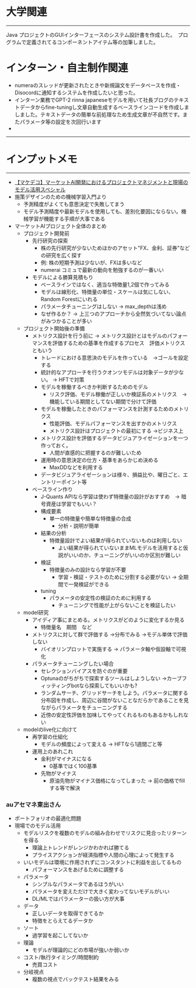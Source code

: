 # 大学関連
* * *
Java プロジェクトのGUIインターフェースのシステム設計書を作成した。　プログラムで定義されてるコンポーネントアイテム等の加筆しました。
# インターン・自主制作関連
- numeraのスレッドが更新されたときや新規論文をデータベースを作成・Disocordに通知するシステムを作成したいと思った。
- インターン業務でGPT-2 rinna japaneseモデルを用いて社長ブログのテキストデータからfine-tuningし文章自動生成するベースラインコードを作成しましました。テキストデータの簡単な前処理なため生成文章が不自然です。またパラメータ等の設定を次回行います
- 
* * *
# インプットメモ
* * *
- [【マケデコ】マーケットAI開発におけるプロジェクトマネジメントと現場のモデル活用スペシャル ](https://mkdeco.connpass.com/event/285174/)
- 施策デザインのための機械学習入門より
  - 予測精度がよくても意思決定で失敗してまう
  - モデル予測精度や最新モデルを使用しても、差別化要因にならない。機械学習が機能する手順が大事である
- マーケットAIプロジェクト全体のまとめ
  - プロジェクト開発前
    - 先行研究の探索
      - 株の先行研究が少ないためほかのアセット"FX、金利、証券"などの研究を広く探す
      - 例: 株の短期予測は少ないが、FXは多いなど
      - numerai コミュで最新の動向を勉強するのが一番いい
    - モデルによる勝算見積もり
      - ベースラインではなく、適当な特徴量1,2個で作ってみる
      - モデルは線形化、特徴量の単位・スケールは気にしない、Random Forestにいれる
      - パラメータチューニングはしない -> max_depthは浅め
      - なぜ作るか？ -> 上三つのアプローチから全然気づいてない論点がみつかることが多い
  - プロジェクト開始後の準備
    - メトリクス設計を行う前に -> メトリクス設計とはモデルのパフォーマンスを評価するための基準を作成するプロセス　評価メトリクスともいう
      - トレードにおける意思決のモデルを作っている　->ゴールを設定する
      - 統計的なアプローチを行うクオンツモデルは対象データが少ない。 -> HFTで対策
      - モデルを稼働するべきか判断するためのモデル
        - リスク評価、モデル稼働が正しいか検証系のメトリクス　->機能している期間としてない期間で分けて評価
      - モデルを稼働したときのパフォーマンスを計測するためのメトリクス
        - 性能評価、モデルパフォーマンスを出すかのメトリクス
        - メトリクス設計はプロジェクトの最初にする ->ビジネス上
      - メトリクス設計を評価するデータビジュアライゼーションを一つ作っておく。
        - 人間が直感的に把握するのが難しいため
      - 運用時の意思決定の仕方・基準をあらかじめ決める
        - MaxDDなどを利用する
      - データビジュアライゼーションは様々、損益比や、曜日ごと、エントリーポイント等
    - ベースライン作り
      - J-Quants APIなら学習は使わず特徴量の設計がおすすめ　-> 暗号資産は学習でもいい？
      - 構成要素
        - 単一の特徴量や簡単な特徴量の合成
          - 分析・説明が簡単
      - 結果の分析
        - 特徴量設計でよい結果が得られていないものは利用しない
          - よい結果が得られていないままMLモデルを活用すると仮説がいいのか、チューニングがいいのか区別が難しい
      - 検証
        - 特徴量のみの設計なら学習が不要
          - 学習・検証・テストのために分割する必要がない -> 全期間で一発検証ができる
      - tuning
        - パラメータの安定性の検証のために利用する
          - チューニングで性能が上がらないことを検証したい
  - model研究
    - アイディア事にまとめる。メトリクスがどのように変化するか見る
      - 特徴量名　期間　など
    - メトリクスに対して群で評価する ->分布でみる ->モデル単体で評価しない
      - バイオリンプロットで実施する -> パラメータ軸や仮設軸で可視化
    - パラメータチューニングしたい場合
      - セレクションバイアスを防ぐのが重要
      - Optunaのがちがちで探索するツールはしようしない ->カーブフィッティングbotなら探索してもいいかも?
      - ランダムサーチ、グリッドサーチをしよう。パラメータに関する分布図を作成し、周辺に谷間がないことなだらかであることを見ながらパラメータをチューニングする
      - 近傍の安定性評価を加味してやってくれるものもあるかもしれない
  - modelのlive化に向けて
    - 再学習の仕組化
      - モデルの頻度によって変える -> HFTなら1週間ごと等
    - 運用上のあれこれ
      - 金利がマイナスになる
        - 0基準ではく100基準
      - 先物がマイナス
        - 原油先物がマイナス価格になってしまった -> 前の価格でfillする等で解決
 ### auアセマネ東出さん
  - ポートフォリオの最適化問題
  - 現場でのモデル活用
    - モデルリスクを複数のモデルの組み合わせでリスクに見合ったリターンを得る
      - 理論上トレンドがレンジかわかれば勝てる
      - プライスアクションが経済指標や人間の心理によって発生する
    - いいモデルは環境に作用されずにコンスタントに利益を出してるもの
      - パフォーマンスをあげるために調整する
    - パラメータ
      - シンプルなパラメータであるほうがいい
      - パラメータを変えただけで大きく変わってないモデルがいい
      - DL/MLではパラメーターの扱い方が大事
    - データ
      - 正しいデータを取得できてるか
      - 特徴をとらえてるデータか
    - ソート
      - 過学習を起こしてないか
    - 理論
      - モデルが理論的にどの市場が強いか弱いか
    - コスト/執行タイミング/時間制約
      - 売買コスト　
    - 分岐視点
      - 複数の視点でバックテスト結果をみる

  
